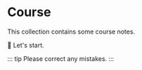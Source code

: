 # Course

This collection contains some course notes.

:tada: Let's start.

::: tip
Please correct any mistakes.
:::